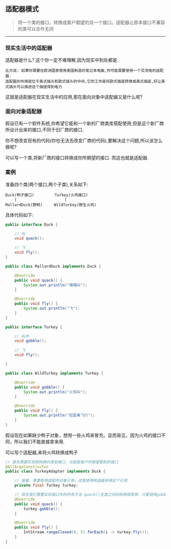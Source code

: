 ## 适配器模式

 > 将一个类的接口，转换成客户期望的另一个接口。适配器让原本接口不兼容的类可以合作无间

--- 

### 现实生活中的适配器

适配器是什么? 这个你一定不难理解,因为现实中到处都是.

    比方说: 如果你需要在欧洲国家使用美国制造的笔记本电脑,你可能需要使用一个交流电的适配器.
    适配器的作用就位于美式插头和欧式插头的中间,它的工作是将欧式插座转换成美式插座,好让美式插头可以插进这个插座得到电力

这就是适配器在现实生活中的应用,那在面向对象中适配器又是什么呢?

### 面向对象适配器

假设已有一个软件系统,你希望它能和一个新的厂商类库搭配使用,但是这个新厂商所设计出来的接口,不同于旧厂商的接口.

你不想改变现有的代码(你也无法去改变厂商的代码),要解决这个问题,所以该怎么做呢? 

可以写一个类,将新厂商的接口转换成你所期望的接口. 而这也就是适配器.

### 案例

准备四个类(两个接口,两个子类),关系如下:

    Duck(鸭子接口)         Turkey(火鸡接口)
        |                     |
    MallardDuck(野鸭)     WildTurkey(野生火鸡)

具体代码如下:

```java
public interface Duck {

    // 叫
    void quack();

    // 飞
    void fly();
}
```

```java
public class MallardDuck implements Duck {

    @Override
    public void quack() {
        System.out.println("嘎嘎叫");
    }

    @Override
    public void fly() {
        System.out.println("飞");
    }
}
```
```java
public interface Turkey {

    // 叫声
    void gobble();

    // 飞
    void fly();

}
```
```java
public class WildTurkey implements Turkey {

    @Override
    public void gobble() {
        System.out.println("火鸡叫");
    }

    @Override
    public void fly() {
        System.out.println("短距离飞行");
    }
}
```
假设现在如果缺少鸭子对象，想用一些火鸡来冒充。显而易见，因为火鸡的接口不同，所以我们不能直接拿来用.

可以写个适配器,来将火鸡转换成鸭子

```java
// 首先需要实现想转换的类型接口，也就是客户所期望看到的接口
@AllArgsConstructor
public class TurkeyAdapter implements Duck {

    // 接着，需要取得适配的对象引用，这里使用构造器获得这个引用
    private final Turkey turkey;

    // 现在我们需要实现接口中的所有方法 quack()在类之间的转换很简单，只要调用gobble()方法就可以了
    @Override
    public void quack() {
        turkey.gobble();
    }

    @Override
    public void fly() {
        IntStream.rangeClosed(0, 5).forEach(i -> turkey.fly());
    }
}
```


   
